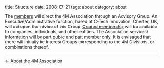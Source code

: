 title: Structure
date: 2008-07-21
tags: about
category: about

The [members](/4m-association/members) will direct the 4M Association through an Advisory Group. An Executive/Administrative function, based at C-Tech Innovation, Chester, UK, will act upon the advice of this Group. [Graded membership](/4m-association/node/11) will be available to companies, individuals, and other entities. The Association services/ information will be part public and part member only. It is envisaged that there will initially be Interest Groups corresponding to the 4M Divisions, or combinations thereof.

---
[&larr; About the 4M Association](/4m-association/about.html)